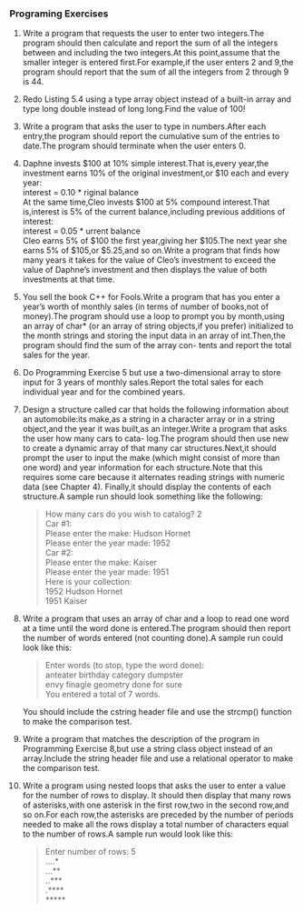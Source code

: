 ### Programing Exercises
1. Write a program that requests the user to enter two integers.The program should then calculate and report the sum of all the integers between and including the two integers.At this point,assume that the smaller integer is entered first.For example,if the user enters 2 and 9,the program should report that the sum of all the integers from 2 through 9 is 44.

2. Redo Listing 5.4 using a type array object instead of a built-in array and type long  double instead of long  long.Find the value of 100!

3. Write a program that asks the user to type in numbers.After each entry,the program should report the cumulative sum of the entries to date.The program should terminate when the user enters 0.

4. Daphne invests $100 at 10% simple interest.That is,every year,the investment earns 10% of the original investment,or $10 each and every year:\
    interest = 0.10 * riginal balance\
At the same time,Cleo invests $100 at 5% compound interest.That is,interest is 5% of the current balance,including previous additions of interest:\
    interest = 0.05 * urrent balance\
Cleo earns 5% of $100 the first year,giving her $105.The next year she earns 5% of $105,or $5.25,and so on.Write a program that finds how many years it takes for the value of Cleo’s investment to exceed the value of Daphne’s investment and then displays the value of both investments at that time.

5. You sell the book C++ for Fools.Write a program that has you enter a year’s worth of monthly sales (in terms of number of books,not of money).The program should use a loop to prompt you by month,using an array of char* (or an array of string objects,if you prefer) initialized to the month strings and storing the input data in an array of int.Then,the program should find the sum of the array con- tents and report the total sales for the year.

6. Do Programming Exercise 5 but use a two-dimensional array to store input for 3 years of monthly sales.Report the total sales for each individual year and for the combined years.

7. Design a structure called car that holds the following information about an automobile:its make,as a string in a character array or in a string object,and the year it was built,as an integer.Write a program that asks the user how many cars to cata- log.The program should then use new to create a dynamic array of that many car structures.Next,it should prompt the user to input the make (which might consist of more than one word) and year information for each structure.Note that this requires some care because it alternates reading strings with numeric data (see Chapter 4). Finally,it should display the contents of each structure.A sample run should look something like the following:
    > How many cars do you wish to catalog? 2\
Car #1:\
Please enter the make: Hudson Hornet\
Please enter the year made: 1952\
Car #2:\
Please enter the make: Kaiser\
Please enter the year made: 1951\
Here is your collection:\
1952 Hudson Hornet\
1951 Kaiser

8. Write a program that uses an array of char and a loop to read one word at a time until the word done is entered.The program should then report the number of words entered (not counting done).A sample run could look like this:
    >Enter words (to stop, type the word done):\
anteater birthday category dumpster\
envy finagle geometry done for sure\
You entered a total of 7 words.

    You should include the cstring header file and use the strcmp() function to make the comparison test.

9. Write a program that matches the description of the program in Programming Exercise 8,but use a string class object instead of an array.Include the string header file and use a relational operator to make the comparison test.

10. Write a program using nested loops that asks the user to enter a value for the number of rows to display. It should then display that many rows of asterisks,with one asterisk in the first row,two in the second row,and so on.For each row,the asterisks are preceded by the number of periods needed to make all the rows display a total number of characters equal to the number of rows.A sample run would look like this:
    >Enter number of rows: 5\
    ....\*\
    ...\*\*\
    ..\*\*\*\
    .\*\*\*\*\
    \*\*\*\*\*